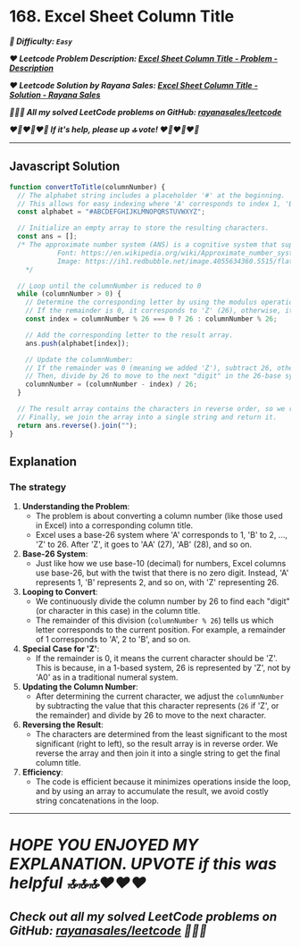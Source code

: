 # 168. Excel Sheet Column Title

**_🌱 Difficulty: `Easy`_**

**_❤️ Leetcode Problem Description: [Excel Sheet Column Title - Problem - Description](https://leetcode.com/problems/excel-sheet-column-title/description/)_**

**_❤️ Leetcode Solution by Rayana Sales: [Excel Sheet Column Title - Solution - Rayana Sales](https://leetcode.com/problems/excel-sheet-column-title/solutions/5695439/simple-beginner-friendly-javascript-solution-explanation/)_**

**_💁🏻‍♀️ All my solved LeetCode problems on GitHub: [rayanasales/leetcode](https://github.com/rayanasales/leetcode)_**

**_❤️‍🔥❤️‍🔥❤️‍🔥 If it's help, please up 🔝 vote! ❤️‍🔥❤️‍🔥❤️‍🔥_**

---

## Javascript Solution

```js
function convertToTitle(columnNumber) {
  // The alphabet string includes a placeholder '#' at the beginning.
  // This allows for easy indexing where 'A' corresponds to index 1, 'B' to 2, ..., 'Z' to 26.
  const alphabet = "#ABCDEFGHIJKLMNOPQRSTUVWXYZ";

  // Initialize an empty array to store the resulting characters.
  const ans = [];
  /* The approximate number system (ANS) is a cognitive system that supports the estimation of the magnitude of a group without relying on language or symbols.
		    Font: https://en.wikipedia.org/wiki/Approximate_number_system
		    Image: https://ih1.redbubble.net/image.4055634360.5515/flat,750x,075,f-pad,750x1000,f8f8f8.u1.jpg
    */

  // Loop until the columnNumber is reduced to 0
  while (columnNumber > 0) {
    // Determine the corresponding letter by using the modulus operation.
    // If the remainder is 0, it corresponds to 'Z' (26), otherwise, it's a direct mapping.
    const index = columnNumber % 26 === 0 ? 26 : columnNumber % 26;

    // Add the corresponding letter to the result array.
    ans.push(alphabet[index]);

    // Update the columnNumber:
    // If the remainder was 0 (meaning we added 'Z'), subtract 26, otherwise, subtract the remainder.
    // Then, divide by 26 to move to the next "digit" in the 26-base system.
    columnNumber = (columnNumber - index) / 26;
  }

  // The result array contains the characters in reverse order, so we reverse it.
  // Finally, we join the array into a single string and return it.
  return ans.reverse().join("");
}
```

## Explanation

### The strategy

1. **Understanding the Problem**:
   - The problem is about converting a column number (like those used in Excel) into a corresponding column title.
   - Excel uses a base-26 system where 'A' corresponds to 1, 'B' to 2, ..., 'Z' to 26. After 'Z', it goes to 'AA' (27), 'AB' (28), and so on.
2. **Base-26 System**:
   - Just like how we use base-10 (decimal) for numbers, Excel columns use base-26, but with the twist that there is no zero digit. Instead, 'A' represents 1, 'B' represents 2, and so on, with 'Z' representing 26.
3. **Looping to Convert**:
   - We continuously divide the column number by 26 to find each "digit" (or character in this case) in the column title.
   - The remainder of this division (`columnNumber % 26`) tells us which letter corresponds to the current position. For example, a remainder of 1 corresponds to 'A', 2 to 'B', and so on.
4. **Special Case for 'Z'**:
   - If the remainder is 0, it means the current character should be 'Z'. This is because, in a 1-based system, 26 is represented by 'Z', not by 'A0' as in a traditional numeral system.
5. **Updating the Column Number**:
   - After determining the current character, we adjust the `columnNumber` by subtracting the value that this character represents (`26` if 'Z', or the remainder) and divide by 26 to move to the next character.
6. **Reversing the Result**:
   - The characters are determined from the least significant to the most significant (right to left), so the result array is in reverse order. We reverse the array and then join it into a single string to get the final column title.
7. **Efficiency**:
   - The code is efficient because it minimizes operations inside the loop, and by using an array to accumulate the result, we avoid costly string concatenations in the loop.

---

# **_HOPE YOU ENJOYED MY EXPLANATION. UPVOTE if this was helpful 🔝🔝🔝❤️❤️❤️_**

## **_Check out all my solved LeetCode problems on GitHub: [rayanasales/leetcode](https://github.com/rayanasales/leetcode) 🤙😚🤘_**
